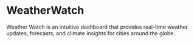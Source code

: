 # WeatherWatch
Weather Watch is an intuitive dashboard that provides real-time weather updates, forecasts, and climate insights for cities around the globe.
